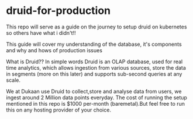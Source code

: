 # druid-for-production
This repo will serve as a guide on the journey to setup druid on kubernetes so others have what i didn't!!

This guide will cover my understanding of the database, it's components and why and hows of production issues

What is Druid??
In simple words Druid is an OLAP database, used for real time analytics, which allows ingestion from various sources, store the data in segments (more on this later) and supports sub-second queries at any scale.

We at Dukaan use Druid to collect,store and analyse data from users, we ingest around 2 Million data points everyday. The cost of running the setup mentioned in this repo is $1000 per-month (baremetal).But feel free to run this on any hosting provider of your choice. 